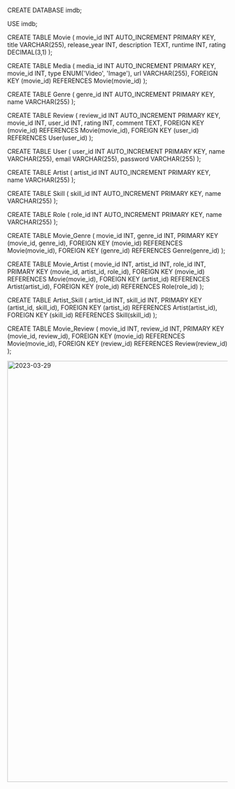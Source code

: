 CREATE DATABASE imdb;

USE imdb;

CREATE TABLE Movie (
  movie_id INT AUTO_INCREMENT PRIMARY KEY,
  title VARCHAR(255),
  release_year INT,
  description TEXT,
  runtime INT,
  rating DECIMAL(3,1)
);

CREATE TABLE Media (
  media_id INT AUTO_INCREMENT PRIMARY KEY,
  movie_id INT,
  type ENUM('Video', 'Image'),
  url VARCHAR(255),
  FOREIGN KEY (movie_id) REFERENCES Movie(movie_id)
);

CREATE TABLE Genre (
  genre_id INT AUTO_INCREMENT PRIMARY KEY,
  name VARCHAR(255)
);

CREATE TABLE Review (
  review_id INT AUTO_INCREMENT PRIMARY KEY,
  movie_id INT,
  user_id INT,
  rating INT,
  comment TEXT,
  FOREIGN KEY (movie_id) REFERENCES Movie(movie_id),
  FOREIGN KEY (user_id) REFERENCES User(user_id)
);

CREATE TABLE User (
  user_id INT AUTO_INCREMENT PRIMARY KEY,
  name VARCHAR(255),
  email VARCHAR(255),
  password VARCHAR(255)
);

CREATE TABLE Artist (
  artist_id INT AUTO_INCREMENT PRIMARY KEY,
  name VARCHAR(255)
);

CREATE TABLE Skill (
  skill_id INT AUTO_INCREMENT PRIMARY KEY,
  name VARCHAR(255)
);

CREATE TABLE Role (
  role_id INT AUTO_INCREMENT PRIMARY KEY,
  name VARCHAR(255)
);

CREATE TABLE Movie_Genre (
  movie_id INT,
  genre_id INT,
  PRIMARY KEY (movie_id, genre_id),
  FOREIGN KEY (movie_id) REFERENCES Movie(movie_id),
  FOREIGN KEY (genre_id) REFERENCES Genre(genre_id)
);

CREATE TABLE Movie_Artist (
  movie_id INT,
  artist_id INT,
  role_id INT,
  PRIMARY KEY (movie_id, artist_id, role_id),
  FOREIGN KEY (movie_id) REFERENCES Movie(movie_id),
  FOREIGN KEY (artist_id) REFERENCES Artist(artist_id),
  FOREIGN KEY (role_id) REFERENCES Role(role_id)
);

CREATE TABLE Artist_Skill (
  artist_id INT,
  skill_id INT,
  PRIMARY KEY (artist_id, skill_id),
  FOREIGN KEY (artist_id) REFERENCES Artist(artist_id),
  FOREIGN KEY (skill_id) REFERENCES Skill(skill_id)
);

CREATE TABLE Movie_Review (
  movie_id INT,
  review_id INT,
  PRIMARY KEY (movie_id, review_id),
  FOREIGN KEY (movie_id) REFERENCES Movie(movie_id),
  FOREIGN KEY (review_id) REFERENCES Review(review_id)
);



<img width="960" alt="2023-03-29" src="https://user-images.githubusercontent.com/112932102/228507027-64f089d1-7ff6-4c36-8e62-42edd8a89bc4.png">





